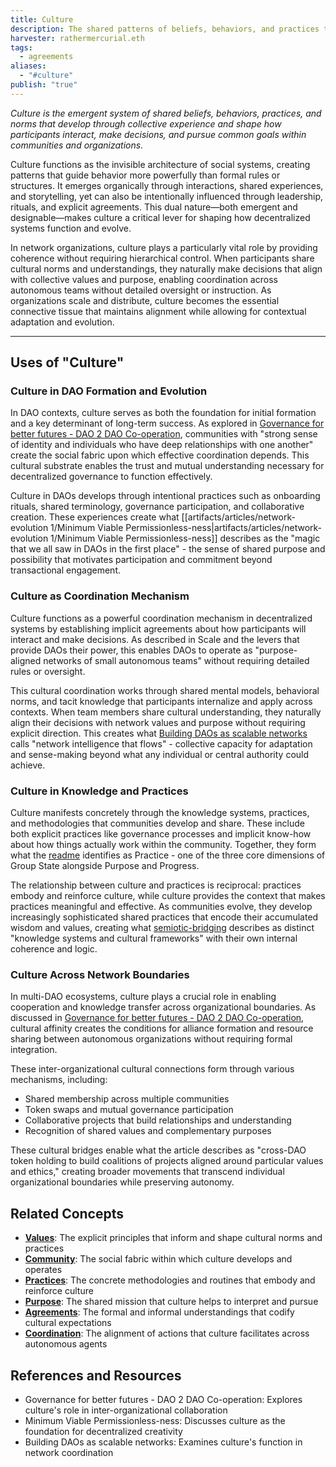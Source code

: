 ```yaml
---
title: Culture
description: The shared patterns of beliefs, behaviors, and practices that emerge from and shape interactions within communities and organizations
harvester: rathermercurial.eth
tags:
  - agreements
aliases:
  - "#culture"
publish: "true"
---
```


_Culture is the emergent system of shared beliefs, behaviors, practices, and norms that develop through collective experience and shape how participants interact, make decisions, and pursue common goals within communities and organizations._

Culture functions as the invisible architecture of social systems, creating patterns that guide behavior more powerfully than formal rules or structures. It emerges organically through interactions, shared experiences, and storytelling, yet can also be intentionally influenced through leadership, rituals, and explicit agreements. This dual nature—both emergent and designable—makes culture a critical lever for shaping how decentralized systems function and evolve.

In network organizations, culture plays a particularly vital role by providing coherence without requiring hierarchical control. When participants share cultural norms and understandings, they naturally make decisions that align with collective values and purpose, enabling coordination across autonomous teams without detailed oversight or instruction. As organizations scale and distribute, culture becomes the essential connective tissue that maintains alignment while allowing for contextual adaptation and evolution.

---

## Uses of "Culture"

### Culture in DAO Formation and Evolution

In DAO contexts, culture serves as both the foundation for initial formation and a key determinant of long-term success. As explored in [Governance for better futures - DAO 2 DAO Co-operation](artifacts/articles/governance-for-better-futures%201/Governance%20for%20better%20futures%20-%20DAO%202%20DAO%20Co-operation.md), communities with "strong sense of identity and individuals who have deep relationships with one another" create the social fabric upon which effective coordination depends. This cultural substrate enables the trust and mutual understanding necessary for decentralized governance to function effectively.

Culture in DAOs develops through intentional practices such as onboarding rituals, shared terminology, governance participation, and collaborative creation. These experiences create what [[artifacts/articles/network-evolution 1/Minimum Viable Permissionless-ness|artifacts/articles/network-evolution 1/Minimum Viable Permissionless-ness]] describes as the "magic that we all saw in DAOs in the first place" - the sense of shared purpose and possibility that motivates participation and commitment beyond transactional engagement.

### Culture as Coordination Mechanism

Culture functions as a powerful coordination mechanism in decentralized systems by establishing implicit agreements about how participants will interact and make decisions. As described in Scale and the levers that provide DAOs their power, this enables DAOs to operate as "purpose-aligned networks of small autonomous teams" without requiring detailed rules or oversight.

This cultural coordination works through shared mental models, behavioral norms, and tacit knowledge that participants internalize and apply across contexts. When team members share cultural understanding, they naturally align their decisions with network values and purpose without requiring explicit direction. This creates what [Building DAOs as scalable networks](artifacts/articles/network-evolution%201/Building%20DAOs%20as%20scalable%20networks.md) calls "network intelligence that flows" - collective capacity for adaptation and sense-making beyond what any individual or central authority could achieve.

### Culture in Knowledge and Practices

Culture manifests concretely through the knowledge systems, practices, and methodologies that communities develop and share. These include both explicit practices like governance processes and implicit know-how about how things actually work within the community. Together, they form what the [readme](readme.md#) identifies as Practice - one of the three core dimensions of Group State alongside Purpose and Progress.

The relationship between culture and practices is reciprocal: practices embody and reinforce culture, while culture provides the context that makes practices meaningful and effective. As communities evolve, they develop increasingly sophisticated shared practices that encode their accumulated wisdom and values, creating what [semiotic-bridging](tags/semiotic-bridging.md#) describes as distinct "knowledge systems and cultural frameworks" with their own internal coherence and logic.

### Culture Across Network Boundaries

In multi-DAO ecosystems, culture plays a crucial role in enabling cooperation and knowledge transfer across organizational boundaries. As discussed in [Governance for better futures - DAO 2 DAO Co-operation](artifacts/articles/governance-for-better-futures%201/Governance%20for%20better%20futures%20-%20DAO%202%20DAO%20Co-operation.md), cultural affinity creates the conditions for alliance formation and resource sharing between autonomous organizations without requiring formal integration.

These inter-organizational cultural connections form through various mechanisms, including:

- Shared membership across multiple communities
- Token swaps and mutual governance participation
- Collaborative projects that build relationships and understanding
- Recognition of shared values and complementary purposes

These cultural bridges enable what the article describes as "cross-DAO token holding to build coalitions of projects aligned around particular values and ethics," creating broader movements that transcend individual organizational boundaries while preserving autonomy.

## Related Concepts

- **[Values](tags/values.md#)**: The explicit principles that inform and shape cultural norms and practices
- **[Community](tags/community.md#)**: The social fabric within which culture develops and operates
- **[Practices](tags/practices.md#)**: The concrete methodologies and routines that embody and reinforce culture
- **[Purpose](tags/purpose.md#)**: The shared mission that culture helps to interpret and pursue
- **[Agreements](tags/agreements.md#)**: The formal and informal understandings that codify cultural expectations
- **[Coordination](tags/coordination.md#)**: The alignment of actions that culture facilitates across autonomous agents

## References and Resources

- Governance for better futures - DAO 2 DAO Co-operation: Explores culture's role in inter-organizational collaboration
- Minimum Viable Permissionless-ness: Discusses culture as the foundation for decentralized creativity
- Building DAOs as scalable networks: Examines culture's function in network coordination